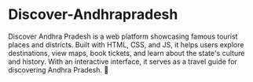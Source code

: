 # Discover-Andhrapradesh
Discover Andhra Pradesh is a web platform showcasing famous tourist places and districts. Built with HTML, CSS, and JS, it helps users explore destinations, view maps, book tickets, and learn about the state's culture and history. With an interactive interface, it serves as a travel guide for discovering Andhra Pradesh. 🚀
